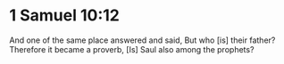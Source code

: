 # 1 Samuel 10:12

And one of the same place answered and said, But who [is] their father? Therefore it became a proverb, [Is] Saul also among the prophets?